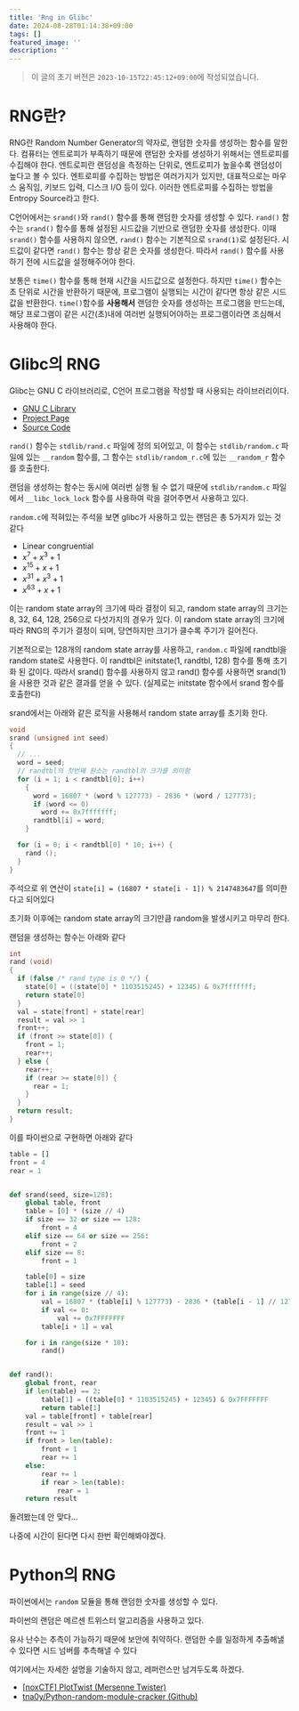 ```yaml
---
title: 'Rng in Glibc'
date: 2024-08-28T01:14:38+09:00
tags: []
featured_image: ''
description: ''
---
```


> 이 글의 초기 버전은 `2023-10-15T22:45:12+09:00`에 작성되었습니다.

# RNG란?

RNG란 Random Number Generator의 약자로, 랜덤한 숫자를 생성하는 함수를 말한다.
컴퓨터는 엔트로피가 부족하기 때문에 랜덤한 숫자를 생성하기 위해서는 엔트로피를 수집해야 한다.
엔트로피란 랜덤성을 측정하는 단위로, 엔트로피가 높을수록 랜덤성이 높다고 볼 수 있다.
엔트로피를 수집하는 방법은 여러가지가 있지만, 대표적으로는 마우스 움직임, 키보드 입력, 디스크 I/O 등이 있다.
이러한 엔트로피를 수집하는 방법을 Entropy Source라고 한다.

C언어에서는 `srand()`와 `rand()` 함수를 통해 랜덤한 숫자를 생성할 수 있다.
`rand()` 함수는 `srand()` 함수를 통해 설정된 시드값을 기반으로 랜덤한 숫자를 생성한다.
이때 `srand()` 함수를 사용하지 않으면, `rand()` 함수는 기본적으로 `srand(1)`로 설정된다.
시드값이 같다면 `rand()` 함수는 항상 같은 숫자를 생성한다.
따라서 `rand()` 함수를 사용하기 전에 시드값을 설정해주어야 한다.

보통은 `time()` 함수를 통해 현재 시간을 시드값으로 설정한다.
하지만 `time()` 함수는 초 단위로 시간을 반환하기 때문에, 프로그램이 실행되는 시간이 같다면 항상 같은 시드값을 반환한다.
`time()`함수를 **사용해서** 랜덤한 숫자를 생성하는 프로그램을 만드는데, 해당 프로그램이 같은 시간(초)내에
여러번 실행되어야하는 프로그램이라면 조심해서 사용해야 한다.

# Glibc의 RNG

Glibc는 GNU C 라이브러리로, C언어 프로그램을 작성할 때 사용되는 라이브러리이다.

- [GNU C Library](https://www.gnu.org/software/libc/)
- [Project Page](https://sourceware.org/glibc/)
- [Source Code](https://sourceware.org/git/glibc.git)

`rand()` 함수는 `stdlib/rand.c` 파일에 정의 되어있고, 이 함수는 `stdlib/random.c`
파일에 있는 `__random` 함수를, 그 함수는 `stdlib/random_r.c`에 있는 `__random_r` 함수를 호출한다.

랜덤을 생성하는 함수는 동시에 여러번 실행 될 수 없기 때문에 `stdlib/random.c`
파일에서 `__libc_lock_lock` 함수를 사용하여 락을 걸어주면서 사용하고 있다.

`random.c`에 적혀있는 주석을 보면 glibc가 사용하고 있는 랜덤은 총 5가지가 있는 것 같다

- Linear congruential
- $x^7 + x^3 + 1$
- $x^15 + x + 1$
- $x^31 + x^3 + 1$
- $x^63 + x + 1$

이는 random state array의 크기에 따라 결정이 되고, random state array의 크기는
8, 32, 64, 128, 256으로 다섯가지의 경우가 있다. 이 random state array의 크기에 따라 RNG의 주기가 결정이 되며, 당연하지만 크기가 클수록 주기가 길어진다.

기본적으로는 128개의 random state array를 사용하고, `random.c` 파일에 randtbl을
random state로 사용한다. 이 randtbl은 initstate(1, randtbl, 128) 함수를 통해
초기화 된 값이다. 따라서 srand() 함수를 사용하지 않고 rand() 함수를 사용하면
srand(1)을 사용한 것과 같은 결과를 얻을 수 있다. (실제로는 initstate 함수에서
srand 함수를 호출한다)

srand에서는 아래와 같은 로직을 사용해서 random state array를 초기화 한다.

```c
void
srand (unsigned int seed)
{
  // ...
  word = seed;
  // randtbl의 첫번째 원소는 randtbl의 크기를 의미함
  for (i = 1; i < randtbl[0]; i++)
    {
      word = 16807 * (word % 127773) - 2836 * (word / 127773);
      if (word <= 0)
        word += 0x7fffffff;
      randtbl[i] = word;
    }

  for (i = 0; i < randtbl[0] * 10; i++) {
    rand ();
  }
}
```

주석으로 위 연산이 `state[i] = (16807 * state[i - 1]) % 2147483647`를
의미한다고 되어있다

초기화 이후에는 random state array의 크기만큼 random을 발생시키고 마무리 한다.

랜덤을 생성하는 함수는 아래와 같다

```c
int
rand (void)
{
  if (false /* rand type is 0 */) {
    state[0] = ((state[0] * 1103515245) + 12345) & 0x7fffffff;
    return state[0]
  }
  val = state[front] + state[rear]
  result = val >> 1
  front++;
  if (front >= state[0]) {
    front = 1;
    rear++;
  } else {
    rear++;
    if (rear >= state[0]) {
      rear = 1;
    }
  }
  return result;
}
```

이를 파이썬으로 구현하면 아래와 같다

```python
table = []
front = 4
rear = 1


def srand(seed, size=128):
    global table, front
    table = [0] * (size // 4)
    if size == 32 or size == 128:
        front = 4
    elif size == 64 or size == 256:
        front = 2
    elif size == 8:
        front = 1

    table[0] = size
    table[1] = seed
    for i in range(size // 4):
        val = 16807 * (table[i] % 127773) - 2836 * (table[i - 1] // 127773)
        if val <= 0:
            val += 0x7FFFFFFF
        table[i + 1] = val

    for i in range(size * 10):
        rand()


def rand():
    global front, rear
    if len(table) == 2:
        table[1] = ((table[0] * 1103515245) + 12345) & 0x7FFFFFFF
        return table[1]
    val = table[front] + table[rear]
    result = val >> 1
    front += 1
    if front > len(table):
        front = 1
        rear += 1
    else:
        rear += 1
        if rear > len(table):
            rear = 1
    return result

```

돌려봤는데 안 맞다...

나중에 시간이 된다면 다시 한번 확인해봐야겠다.

# Python의 RNG

파이썬에서는 `random` 모듈을 통해 랜덤한 숫자를 생성할 수 있다.

파이썬의 랜덤은 메르센 트위스터 알고리즘을 사용하고 있다.

유사 난수는 추측이 가능하기 때문에 보안에 취약하다.
랜덤한 수를 일정하게 추출해낼 수 있다면 시드 넘버를 추측해낼 수 있다

여기에서는 자세한 설명을 기술하지 않고, 레퍼런스만 남겨두도록 하겠다.

- [[noxCTF] PlotTwist (Mersenne Twister)](https://xerxes-break.tistory.com/395)
- [tna0y/Python-random-module-cracker (Github)](https://github.com/tna0y/Python-random-module-cracker)
